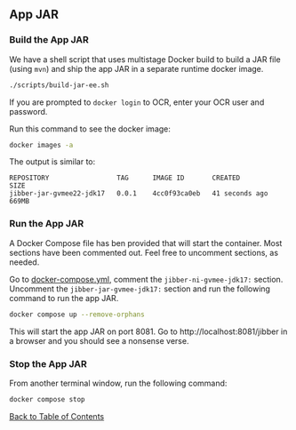 ## App JAR

### Build the App JAR

We have a shell script that uses multistage Docker build to build a JAR file (using `mvn`) and ship the app JAR in a separate runtime docker image.

```bash
./scripts/build-jar-ee.sh
```

If you are prompted to `docker login` to OCR, enter your OCR user and password.

Run this command to see the docker image:

```bash
docker images -a
```

The output is similar to:
```
REPOSITORY                 TAG      IMAGE ID       CREATED          SIZE
jibber-jar-gvmee22-jdk17   0.0.1    4cc0f93ca0eb   41 seconds ago   669MB
```

### Run the App JAR

A Docker Compose file has ben provided that will start the container. Most sections have been commented out. Feel free to uncomment sections, as needed.

Go to [docker-compose.yml](../docker-compose.yml), comment the `jibber-ni-gvmee-jdk17:` section. Uncomment the `jibber-jar-gvmee-jdk17:`  section and run the following command to run the app JAR.

```bash
docker compose up --remove-orphans
```

This will start the app JAR on port 8081. Go to http://localhost:8081/jibber in a browser and you should see a nonsense verse.


### Stop the App JAR

From another terminal window, run the following command:

```bash
docker compose stop
```

[Back to Table of Contents](../README.md#table-of-contents)